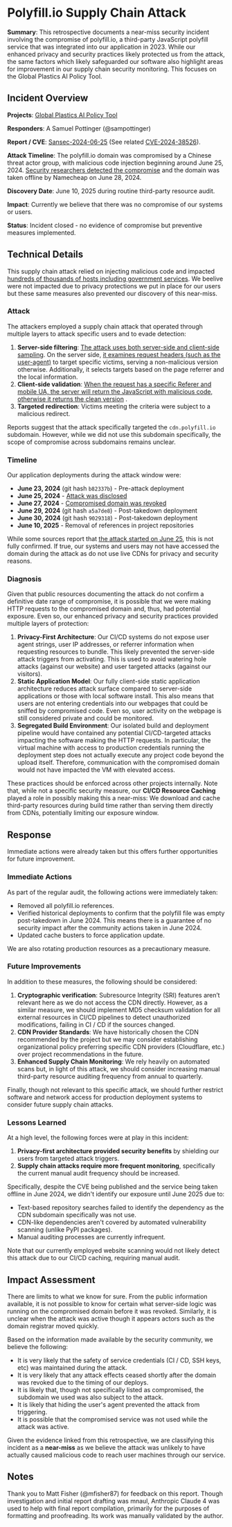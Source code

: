 # Polyfill.io Supply Chain Attack

**Summary**: This retrospective documents a near-miss security incident involving the compromise of polyfill.io, a third-party JavaScript polyfill service that was integrated into our application in 2023. While our enhanced privacy and security practices likely protected us from the attack, the same factors which likely safeguarded our software also highlight areas for improvement in our supply chain security monitoring. This focuses on the Global Plastics AI Policy Tool.

## Incident Overview

**Projects**: [Global Plastics AI Policy Tool](https://global-plastics-tool.org/)

**Responders**: A Samuel Pottinger (@sampottinger)

**Report / CVE**: [Sansec-2024-06-25](https://sansec.io/research/polyfill-supply-chain-attack) (See related [CVE-2024-38526](https://cve.mitre.org/cgi-bin/cvename.cgi?name=CVE-2024-38526)).

**Attack Timeline**: The polyfill.io domain was compromised by a Chinese threat actor group, with malicious code injection beginning around June 25, 2024. [Security researchers detected the compromise](https://www.bleepingcomputer.com/news/security/polyfillio-javascript-supply-chain-attack-impacts-over-100k-sites/) and the domain was taken offline by Namecheap on June 28, 2024.

**Discovery Date**: June 10, 2025 during routine third-party resource audit.

**Impact**: Currently we believe that there was no compromise of our systems or users.

**Status**: Incident closed - no evidence of compromise but preventive measures implemented.

## Technical Details
This supply chain attack relied on injecting malicious code and impacted [hundreds of thousands of hosts including government services](https://censys.com/blog/july-2-polyfill-io-supply-chain-attack-digging-into-the-web-of-compromised-domains). We beelive were not impacted due to privacy protections we put in place for our users but these same measures also prevented our discovery of this near-miss.

### Attack
The attackers employed a supply chain attack that operated through multiple layers to attack specific users and to evade detection:

1. **Server-side filtering**: [The attack uses both server-side and client-side sampling](https://www.akamai.com/blog/security/2024-polyfill-supply-chain-attack-what-to-know). On the server side, [it examines request headers (such as the user-agent)](https://github.com/polyfillpolyfill/polyfill-service/issues/2873#issuecomment-2182491302) to target specific victims, serving a non-malicious version otherwise. Additionally, it selects targets based on the page referrer and the local information. 
2. **Client-side validation**: [When the request has a specific Referer and mobile UA, the server will return the JavaScript with malicious code, otherwise it returns the clean version](https://censys.com/blog/july-2-polyfill-io-supply-chain-attack-digging-into-the-web-of-compromised-domains) .
3. **Targeted redirection**: Victims meeting the criteria were subject to a malicious redirect.

Reports suggest that the attack specifically targeted the ```cdn.polyfill.io``` subdomain. However, while we did not use this subdomain specifically, the scope of compromise across subdomains remains unclear.

### Timeline
Our application deployments during the attack window were:

- **June 23, 2024** (git hash ```b82337b```) - Pre-attack deployment
- **June 25, 2024** - [Attack was disclosed](https://sansec.io/research/polyfill-supply-chain-attack)
- **June 27, 2024** - [Compromised domain was revoked](https://stackdiary.com/polyfill-io-gets-dealt-with-by-cloudflare-and-namecheap/)
- **June 29, 2024** (git hash ```a5a7de8```) - Post-takedown deployment  
- **June 30, 2024** (git hash ```9029318```) - Post-takedown deployment
- **June 10, 2025** - Removal of references in project repositories

While some sources report that [the attack started on June 25](https://www.invicti.com/blog/web-security/polyfill-supply-chain-attack-when-your-cdn-goes-evil/), this is not fully confirmed. If true, our systems and users may not have accessed the domain during the attack as do not use live CDNs for privacy and security reasons.

### Diagnosis
Given that public resources documenting the attack do not confirm a definitive date range of compromise, it is possible that we were making HTTP requests to the compromised domain and, thus, had potential exposure. Even so, our enhanced privacy and security practices provided multiple layers of protection:

1. **Privacy-First Architecture**: Our CI/CD systems do not expose user agent strings, user IP addresses, or referrer information when requesting resources to bundle. This likely prevented the server-side attack triggers from activating. This is used to avoid watering hole attacks (against our website) and user targeted attacks (against our visitors).
2. **Static Application Model**: Our fully client-side static application architecture reduces attack surface compared to server-side applications or those with local software install. This also means that users are not entering credentials into our webpages that could be sniffed by compromised code. Even so, user activity on the webpage is still considered private and could be monitored.
3. **Segregated Build Environment**: Our isolated build and deployment pipeline would have contained any potential CI/CD-targeted attacks impacting the software making the HTTP requests. In particular, the virtual machine with access to production credentials running the deployment step does not actually execute any project code beyond the upload itself. Therefore, communication with the compromised domain would not have impacted the VM with elevated access.

These practices should be enforced across other projects internally. Note that, while not a specific security measure, our **CI/CD Resource Caching** played a role in possibly making this a near-miss: We download and cache third-party resources during build time rather than serving them directly from CDNs, potentially limiting our exposure window.

## Response
Immediate actions were already taken but this offers further opportunities for future improvement.

### Immediate Actions
As part of the regular audit, the following actions were immediately taken:

- Removed all polyfill.io references.
- Verified historical deployments to confirm that the polyfill file was empty post-takedown in June 2024. This means there is a guarantee of no security impact after the community actions taken in June 2024.
- Updated cache busters to force application update.

We are also rotating production resources as a precautionary measure.

### Future Improvements
In addition to these measures, the following should be considered:

1. **Cryptographic verification**: Subresource Integrity (SRI) features aren’t relevant here as we do not access the CDN directly. However, as a similar measure, we should implement MD5 checksum validation for all external resources in CI/CD pipelines to detect unauthorized modifications, failing in CI / CD if the sources changed.
2. **CDN Provider Standards**: We have historically chosen the CDN recommended by the project but we may consider establishing organizational policy preferring specific CDN providers (Cloudflare, etc.) over project recommendations in the future.
3. **Enhanced Supply Chain Monitoring**: We rely heavily on automated scans but, in light of this attack, we should consider increasing manual third-party resource auditing frequency from annual to quarterly.

Finally, though not relevant to this specific attack, we should further restrict software and network access for production deployment systems to consider future supply chain attacks.

### Lessons Learned
At a high level, the following forces were at play in this incident:

1. **Privacy-first architecture provided security benefits** by shielding our users from targeted attack triggers.
2. **Supply chain attacks require more frequent monitoring**, specifically the current manual audit frequency should be increased.

Specifically, despite the CVE being published and the service being taken offline in June 2024, we didn't identify our exposure until June 2025 due to:

- Text-based repository searches failed to identify the dependency as the CDN subdomain specifically was not use.
- CDN-like dependencies aren't covered by automated vulnerability scanning (unlike PyPI packages).
- Manual auditing processes are currently infrequent.

Note that our currently employed website scanning would not likely detect this attack due to our CI/CD caching, requiring manual audit.

## Impact Assessment
There are limits to what we know for sure. From the public information available, it is not possible to know for certain what server-side logic was running on the compromised domain before it was revoked. Similarly, it is unclear when the attack was active though it appears actors such as the domain registrar moved quickly.

Based on the information made available by the security community, we believe the following:

 - It is very likely that the safety of service credentials (CI / CD, SSH keys, etc) was maintained during the attack.
 - It is very likely that any attack effects ceased shortly after the domain was revoked due to the timing of our deploys.
 - It is likely that, though not specifically listed as compromised, the subdomain we used was also subject to the attack.
 - It is likely that hiding the user's agent prevented the attack from triggering.
 - It is possible that the compromised service was not used while the attack was active.

Given the evidence linked from this retrospective, we are classifying this incident as a **near-miss** as we believe the attack was unlikely to have actually caused malicious code to reach user machines through our service.

## Notes
Thank you to Matt Fisher (@mfisher87) for feedback on this report. Though investigation and initial report drafting was mnaul, Anthropic Claude 4 was used to help with final report compilation, primarily for the purposes of formatting and proofreading. Its work was manually validated by the author.
